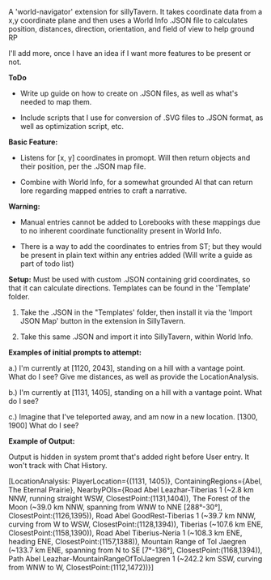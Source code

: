 A 'world-navigator' extension for sillyTavern. It takes coordinate data from a x,y coordinate plane and then uses a World Info .JSON file to calculates position, distances, direction, orientation, and field of view to help ground RP

I'll add more, once I have an idea if I want more features to be present or not.

**ToDo**

- Write up guide on how to create on .JSON files, as well as what's needed to map them.

- Include scripts that I use for conversion of .SVG files to .JSON format, as well as optimization script, etc.

**Basic Feature:**

- Listens for [x, y] coordinates in promopt. Will then return objects and their position, per the .JSON map file.

- Combine with World Info, for a somewhat grounded AI that can return lore regarding mapped entries to craft a narrative.

**Warning:**

- Manual entries cannot be added to Lorebooks with these mappings due to no inherent coordinate functionality present in World Info.

- There is a way to add the coordinates to entries from ST; but they would be present in plain text within any entries added (Will write a guide as part of todo list)

**Setup:**
Must be used with custom .JSON containing grid coordinates, so that it can calculate directions. Templates can be found in the 'Template' folder.

1. Take the .JSON in the "Templates' folder, then install it via the 'Import JSON Map' button in the extension in SillyTavern.

2. Take this same .JSON and import it into SillyTavern, within World Info.

**Examples of initial prompts to attempt:**

a.) I'm currently at [1120, 2043], standing on a hill with a vantage point. What do I see? Give me distances, as well as provide the LocationAnalysis.

b.) I'm currently at [1131, 1405], standing on a hill with a vantage point. What do I see?

c.) Imagine that I've teleported away, and am now in a new location. [1300, 1900] What do I see?

**Example of Output:**

Output is hidden in system promt that's added right before User entry. It won't track with Chat History.

[LocationAnalysis: PlayerLocation={(1131, 1405)}, ContainingRegions={Abel, The Eternal Prairie}, NearbyPOIs={Road Abel Leazhar-Tiberias 1 (~2.8 km NNW, running straight WSW, ClosestPoint:(1131,1404)), The Forest of the Moon (~39.0 km NNW, spanning from WNW to NNE [288°-30°], ClosestPoint:(1126,1395)), Road Abel GoodRest-Tiberias 1 (~39.7 km NNW, curving from W to WSW, ClosestPoint:(1128,1394)), Tiberias (~107.6 km ENE, ClosestPoint:(1158,1390)), Road Abel Tiberius-Neria 1 (~108.3 km ENE, heading ENE, ClosestPoint:(1157,1388)), Mountain Range of Tol Jaegren (~133.7 km ENE, spanning from N to SE [7°-136°], ClosestPoint:(1168,1394)), Path Abel Leazhar-MountainRangeOfTolJaegren 1 (~242.2 km SSW, curving from WNW to W, ClosestPoint:(1112,1472))}]
